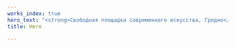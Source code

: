 ```yaml
---
works_index: true
hero_text: "<strong>Свободная площадка современного искусства, Гродно</strong>"
title: Hero

---
```

<Hero :text="$page.frontmatter.hero_text" />
<WorksList />
<ProjectList />